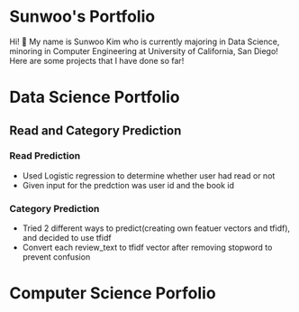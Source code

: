 # Sunwoo's Portfolio
Hi! 👋  My name is Sunwoo Kim who is currently majoring in Data Science, minoring in Computer Engineering at University of California, San Diego!
Here are some projects that I have done so far!
# Data Science Portfolio
## Read and Category Prediction
### Read Prediction
- Used Logistic regression to determine whether user had read or not
- Given input for the predction was user id and the book id
### Category Prediction
- Tried 2 different ways to predict(creating own featuer vectors and tfidf), and decided to use tfidf
- Convert each review_text to tfidf vector after removing stopword to prevent confusion

# Computer Science Porfolio
